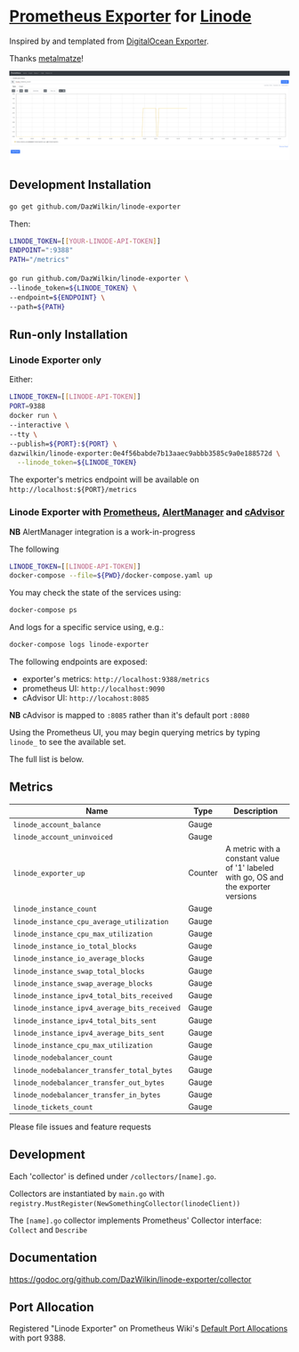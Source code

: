 # [Prometheus Exporter](https://prometheus.io/docs/instrumenting/exporters/) for [Linode](https://www.linode.com)

Inspired by and templated from [DigitalOcean Exporter](https://github.com/metalmatze/digitalocean_exporter).

Thanks [metalmatze](https://github.com/metalmatze)!

![](images/linode_instance_count.png)

## Development Installation

```bash
go get github.com/DazWilkin/linode-exporter
```
Then:
```bash
LINODE_TOKEN=[[YOUR-LINODE-API-TOKEN]]
ENDPOINT=":9388"
PATH="/metrics"

go run github.com/DazWilkin/linode-exporter \
--linode_token=${LINODE_TOKEN} \
--endpoint=${ENDPOINT} \
--path=${PATH}
```

## Run-only Installation

### Linode Exporter only

Either:
```bash
LINODE_TOKEN=[[LINODE-API-TOKEN]]
PORT=9388
docker run \
--interactive \
--tty \
--publish=${PORT}:${PORT} \
dazwilkin/linode-exporter:0e4f56babde7b13aaec9abbb3585c9a0e188572d \
  --linode_token=${LINODE_TOKEN}
```

The exporter's metrics endpoint will be available on `http://localhost:${PORT}/metrics`

### Linode Exporter with [Prometheus](https://prometheus.io), [AlertManager](https://prometheus.io/docs/alerting/alertmanager/) and [cAdvisor](https://github.com/google/cadvisor)

**NB** AlertManager integration is a work-in-progress

The following 
```bash
LINODE_TOKEN=[[LINODE-API-TOKEN]]
docker-compose --file=${PWD}/docker-compose.yaml up
```
You may check the state of the services using:
```bash
docker-compose ps
```
And logs for a specific service using, e.g.:
```bash
docker-compose logs linode-exporter
```
The following endpoints are exposed:
+ exporter's metrics: `http://localhost:9388/metrics`
+ prometheus UI: `http://localhost:9090`
+ cAdvisor UI: `http://locahost:8085` 

**NB** cAdvisor is mapped to `:8085` rather than it's default port `:8080`

Using the Prometheus UI, you may begin querying metrics by typing `linode_` to see the available set.

The full list is below.

## Metrics

| Name                                       | Type  | Description
| ----                                       | ----  | -----------
| `linode_account_balance`                     | Gauge ||
| `linode_account_uninvoiced`                  | Gauge ||
| `linode_exporter_up`                         | Counter | A metric with a constant value of '1' labeled with go, OS and the exporter versions |
| `linode_instance_count`                      | Gauge ||
| `linode_instance_cpu_average_utilization`    | Gauge ||
| `linode_instance_cpu_max_utilization`        | Gauge ||
| `linode_instance_io_total_blocks`            | Gauge ||
| `linode_instance_io_average_blocks`          | Gauge ||
| `linode_instance_swap_total_blocks`          | Gauge ||
| `linode_instance_swap_average_blocks`        | Gauge ||
| `linode_instance_ipv4_total_bits_received`   | Gauge ||
| `linode_instance_ipv4_average_bits_received` | Gauge ||
| `linode_instance_ipv4_total_bits_sent`       | Gauge ||
| `linode_instance_ipv4_average_bits_sent`     | Gauge ||
| `linode_instance_cpu_max_utilization`        | Gauge ||
| `linode_nodebalancer_count`                  | Gauge ||
| `linode_nodebalancer_transfer_total_bytes`   | Gauge ||
| `linode_nodebalancer_transfer_out_bytes`     | Gauge ||
| `linode_nodebalancer_transfer_in_bytes`      | Gauge ||
| `linode_tickets_count`                       | Gauge ||

Please file issues and feature requests

## Development

Each 'collector' is defined under `/collectors/[name].go`.

Collectors are instantiated by `main.go` with `registry.MustRegister(NewSomethingCollector(linodeClient))`

The `[name].go` collector implements Prometheus' Collector interface: `Collect` and `Describe`

## Documentation

https://godoc.org/github.com/DazWilkin/linode-exporter/collector

## Port Allocation

Registered "Linode Exporter" on Prometheus Wiki's [Default Port Allocations](https://github.com/prometheus/prometheus/wiki/Default-port-allocations#exporters-starting-at-9100) with port 9388.